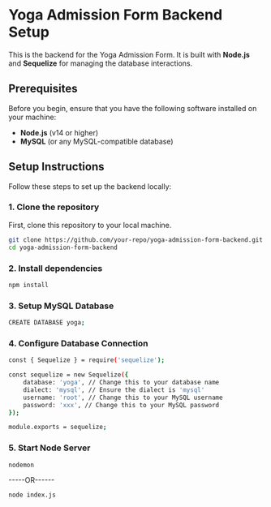 
# Yoga Admission Form Backend Setup

This is the backend for the Yoga Admission Form. It is built with **Node.js** and **Sequelize** for managing the database interactions.

## Prerequisites

Before you begin, ensure that you have the following software installed on your machine:

- **Node.js** (v14 or higher)
- **MySQL** (or any MySQL-compatible database)

## Setup Instructions

Follow these steps to set up the backend locally:

### 1. Clone the repository

First, clone this repository to your local machine.

```bash
git clone https://github.com/your-repo/yoga-admission-form-backend.git
cd yoga-admission-form-backend
```

### 2. Install dependencies

```bash
npm install
```

### 3. Setup MySQL Database

```bash
CREATE DATABASE yoga;
```

### 4. Configure Database Connection

```bash
const { Sequelize } = require('sequelize');

const sequelize = new Sequelize({
    database: 'yoga', // Change this to your database name
    dialect: 'mysql', // Ensure the dialect is 'mysql'
    username: 'root', // Change this to your MySQL username
    password: 'xxx', // Change this to your MySQL password
});

module.exports = sequelize;
```

### 5. Start Node Server

```bash
nodemon
```
-----OR------
```bash
node index.js
```

